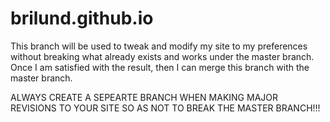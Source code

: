 # brilund.github.io
This branch will be used to tweak and modify my site to my preferences without breaking what already exists
and works under the master branch. Once I am satisfied with the result, then I can merge this branch with the master branch.

ALWAYS CREATE A SEPEARTE BRANCH WHEN MAKING MAJOR REVISIONS TO YOUR SITE SO AS NOT TO BREAK THE MASTER BRANCH!!!
